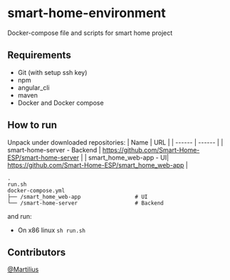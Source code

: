 # smart-home-environment
Docker-compose file and scripts for smart home project

## Requirements
- Git (with setup ssh key) 
- npm
- angular_cli
- maven 
- Docker and Docker compose

## How to run 
Unpack under downloaded repositories: 
| Name | URL |
| ------ | ------ |
| smart-home-server - Backend | https://github.com/Smart-Home-ESP/smart-home-server |
| smart_home_web-app  - UI| https://github.com/Smart-Home-ESP/smart_home_web-app |
  ```
  .
  run.sh
  docker-compose.yml
  ├── /smart_home_web-app                 # UI
  └── /smart-home-server                  # Backend
```

and run:
- On x86 linux
```sh run.sh```

## Contributors 
[@Martilius](https://github.com/Martilius)

